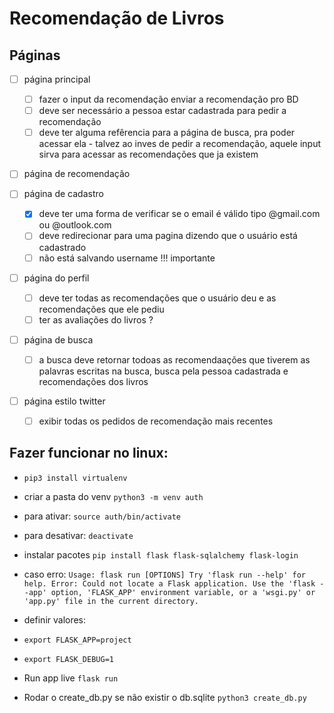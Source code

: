 # Recomendação de Livros

## Páginas
- [ ] página principal
  - [ ] fazer o input da recomendação enviar a recomendação pro BD
  - [ ] deve ser necessário a pessoa estar cadastrada para pedir a recomendação
  * [ ] deve ter alguma refêrencia para a página de busca, pra poder acessar ela - talvez ao inves de pedir a recomendação, aquele input sirva para acessar as recomendações que ja existem

- [ ] página de recomendação

- [ ] página de cadastro

  * [X] deve ter uma forma de verificar se o email é válido tipo @gmail.com ou @outlook.com
  * [ ] deve redirecionar para uma pagina dizendo que o usuário está cadastrado
  * [ ] não está salvando username !!! importante

- [ ] página do perfil
  * [ ] deve ter todas as recomendações que o usuário deu e as recomendações que ele pediu
  * [ ] ter as avaliações do livros ?
  
- [ ] página de busca
  * [ ] a busca deve retornar todoas as recomendaações que tiverem as palavras escritas na busca, busca pela pessoa cadastrada e recomendações dos livros
- [ ] página estilo twitter
  * [ ] exibir todas os pedidos de recomendação mais recentes
## Fazer funcionar no linux:

- ```pip3 install virtualenv```

- criar a pasta do venv ```python3 -m venv auth```
- para ativar: ```source auth/bin/activate```
- para desativar: ```deactivate```

- instalar pacotes ```pip install flask flask-sqlalchemy flask-login```
- caso erro: 
```Usage: flask run [OPTIONS] Try 'flask run --help' for help. Error: Could not locate a Flask application. Use the 'flask --app' option, 'FLASK_APP' environment variable, or a 'wsgi.py' or 'app.py' file in the current directory.```

- definir valores:
- ```export FLASK_APP=project```
- ```export FLASK_DEBUG=1```

- Run app live ```flask run```

- Rodar o create_db.py se não existir o db.sqlite ```python3 create_db.py```
